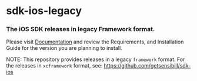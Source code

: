 # sdk-ios-legacy

### The iOS SDK releases in legacy Framework format.

Please visit [Documentation](https://sensibill.github.io/spend-manager-docs/) and review the Requirements, and Installation Guide for the version you are planning to install.

NOTE: This repository provides releases in a legacy `framework` format. For the releases in `xcframework` format, see: https://github.com/getsensibill/sdk-ios

